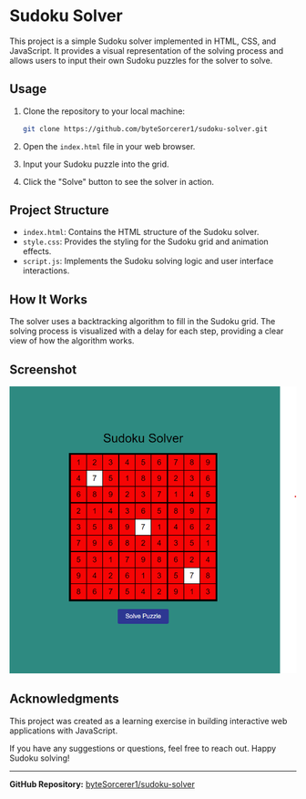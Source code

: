 # Sudoku Solver

This project is a simple Sudoku solver implemented in HTML, CSS, and JavaScript. It provides a visual representation of the solving process and allows users to input their own Sudoku puzzles for the solver to solve.

## Usage

1. Clone the repository to your local machine:

    ```bash
    git clone https://github.com/byteSorcerer1/sudoku-solver.git
    ```

2. Open the `index.html` file in your web browser.

3. Input your Sudoku puzzle into the grid.

4. Click the "Solve" button to see the solver in action.

## Project Structure

- `index.html`: Contains the HTML structure of the Sudoku solver.
- `style.css`: Provides the styling for the Sudoku grid and animation effects.
- `script.js`: Implements the Sudoku solving logic and user interface interactions.

## How It Works

The solver uses a backtracking algorithm to fill in the Sudoku grid. The solving process is visualized with a delay for each step, providing a clear view of how the algorithm works.

## Screenshot

![Sudoku Solver](screenshot.png)

## Acknowledgments

This project was created as a learning exercise in building interactive web applications with JavaScript.

If you have any suggestions or questions, feel free to reach out. Happy Sudoku solving!

---

**GitHub Repository:** [byteSorcerer1/sudoku-solver](https://github.com/byteSorcerer1/sudoku-solver)
